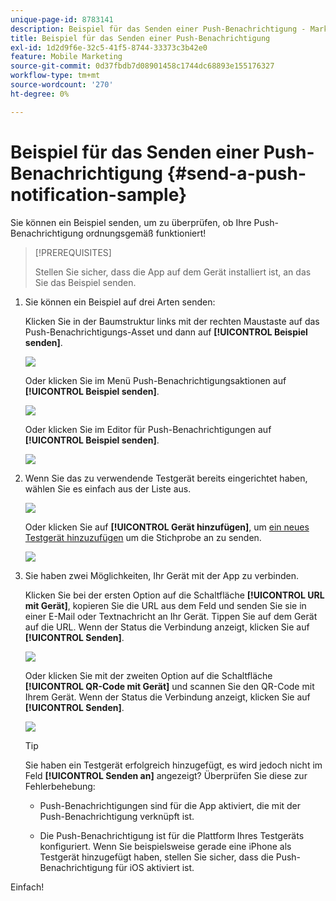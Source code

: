 ```yaml
---
unique-page-id: 8783141
description: Beispiel für das Senden einer Push-Benachrichtigung - Marketo-Dokumente - Produktdokumentation
title: Beispiel für das Senden einer Push-Benachrichtigung
exl-id: 1d2d9f6e-32c5-41f5-8744-33373c3b42e0
feature: Mobile Marketing
source-git-commit: 0d37fbdb7d08901458c1744dc68893e155176327
workflow-type: tm+mt
source-wordcount: '270'
ht-degree: 0%

---
```


# Beispiel für das Senden einer Push-Benachrichtigung {#send-a-push-notification-sample}

Sie können ein Beispiel senden, um zu überprüfen, ob Ihre Push-Benachrichtigung ordnungsgemäß funktioniert!

>[!PREREQUISITES]
>
>Stellen Sie sicher, dass die App auf dem Gerät installiert ist, an das Sie das Beispiel senden.

1. Sie können ein Beispiel auf drei Arten senden:

   Klicken Sie in der Baumstruktur links mit der rechten Maustaste auf das Push-Benachrichtigungs-Asset und dann auf **[!UICONTROL Beispiel senden]**.

   ![](assets/image2015-7-13-11-3a26-3a15.png)

   Oder klicken Sie im Menü Push-Benachrichtigungsaktionen auf **[!UICONTROL Beispiel senden]**.

   ![](assets/image2015-7-13-11-3a28-3a37.png)

   Oder klicken Sie im Editor für Push-Benachrichtigungen auf **[!UICONTROL Beispiel senden]**.

   ![](assets/image2015-7-20-13-3a29-3a3.png)

1. Wenn Sie das zu verwendende Testgerät bereits eingerichtet haben, wählen Sie es einfach aus der Liste aus.

   ![](assets/image2015-7-29-8-3a25-3a17.png)

   Oder klicken Sie auf **[!UICONTROL Gerät hinzufügen]**, um [ein neues Testgerät hinzuzufügen](/help/marketo/product-docs/mobile-marketing/push-notifications/adding-a-new-test-device.md) um die Stichprobe an zu senden.

   ![](assets/image2015-7-13-11-3a34-3a21.png)

1. Sie haben zwei Möglichkeiten, Ihr Gerät mit der App zu verbinden.

   Klicken Sie bei der ersten Option auf die Schaltfläche **[!UICONTROL URL mit Gerät]**, kopieren Sie die URL aus dem Feld und senden Sie sie in einer E-Mail oder Textnachricht an Ihr Gerät. Tippen Sie auf dem Gerät auf die URL. Wenn der Status die Verbindung anzeigt, klicken Sie auf **[!UICONTROL Senden]**.

   ![](assets/image2015-7-29-8-3a29-3a18.png)

   Oder klicken Sie mit der zweiten Option auf die Schaltfläche **[!UICONTROL QR-Code mit Gerät]** und scannen Sie den QR-Code mit Ihrem Gerät. Wenn der Status die Verbindung anzeigt, klicken Sie auf **[!UICONTROL Senden]**.

   ![](assets/image2015-7-29-8-3a31-3a20.png)

   >[!TIP]
   >
   >Sie haben ein Testgerät erfolgreich hinzugefügt, es wird jedoch nicht im Feld **[!UICONTROL Senden an]** angezeigt? Überprüfen Sie diese zur Fehlerbehebung:
   >
   >* Push-Benachrichtigungen sind für die App aktiviert, die mit der Push-Benachrichtigung verknüpft ist.
   >
   >* Die Push-Benachrichtigung ist für die Plattform Ihres Testgeräts konfiguriert. Wenn Sie beispielsweise gerade eine iPhone als Testgerät hinzugefügt haben, stellen Sie sicher, dass die Push-Benachrichtigung für iOS aktiviert ist.

Einfach!
